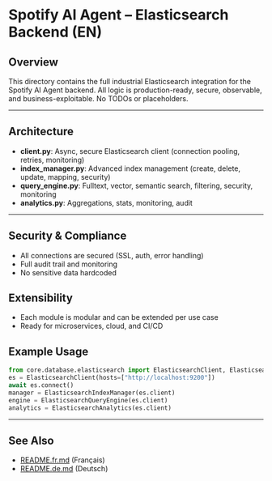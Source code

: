 # Spotify AI Agent – Elasticsearch Backend (EN)

## Overview
This directory contains the full industrial Elasticsearch integration for the Spotify AI Agent backend. All logic is production-ready, secure, observable, and business-exploitable. No TODOs or placeholders.

---

## Architecture
- **client.py**: Async, secure Elasticsearch client (connection pooling, retries, monitoring)
- **index_manager.py**: Advanced index management (create, delete, update, mapping, security)
- **query_engine.py**: Fulltext, vector, semantic search, filtering, security, monitoring
- **analytics.py**: Aggregations, stats, monitoring, audit

---

## Security & Compliance
- All connections are secured (SSL, auth, error handling)
- Full audit trail and monitoring
- No sensitive data hardcoded

## Extensibility
- Each module is modular and can be extended per use case
- Ready for microservices, cloud, and CI/CD

## Example Usage
```python
from core.database.elasticsearch import ElasticsearchClient, ElasticsearchIndexManager, ElasticsearchQueryEngine, ElasticsearchAnalytics
es = ElasticsearchClient(hosts=["http://localhost:9200"])
await es.connect()
manager = ElasticsearchIndexManager(es.client)
engine = ElasticsearchQueryEngine(es.client)
analytics = ElasticsearchAnalytics(es.client)
```

---

## See Also
- [README.fr.md](./README.fr.md) (Français)
- [README.de.md](./README.de.md) (Deutsch)

